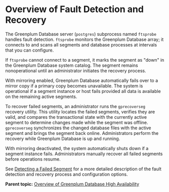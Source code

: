 # Overview of Fault Detection and Recovery 

The Greenplum Database server \(`postgres`\) subprocess named `ftsprobe` handles fault detection. `ftsprobe` monitors the Greenplum Database array; it connects to and scans all segments and database processes at intervals that you can configure.

If `ftsprobe` cannot connect to a segment, it marks the segment as "down" in the Greenplum Database system catalog. The segment remains nonoperational until an administrator initiates the recovery process.

With mirroring enabled, Greenplum Database automatically fails over to a mirror copy if a primary copy becomes unavailable. The system is operational if a segment instance or host fails provided all data is available on the remaining active segments.

To recover failed segments, an administrator runs the `gprecoverseg` recovery utility. This utility locates the failed segments, verifies they are valid, and compares the transactional state with the currently active segment to determine changes made while the segment was offline. `gprecoverseg` synchronizes the changed database files with the active segment and brings the segment back online. Administrators perform the recovery while Greenplum Database is up and running.

With mirroring deactivated, the system automatically shuts down if a segment instance fails. Administrators manually recover all failed segments before operations resume.

See [Detecting a Failed Segment](g-detecting-a-failed-segment.html) for a more detailed description of the fault detection and recovery process and configuration options.

**Parent topic:** [Overview of Greenplum Database High Availability](../../highavail/topics/g-overview-of-high-availability-in-greenplum-database.html)


